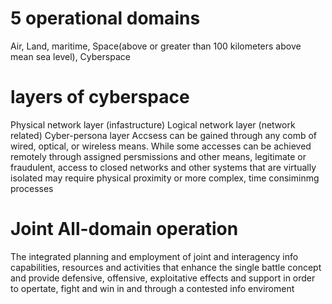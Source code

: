 # 5 operational domains
Air, Land, maritime, Space(above or greater than 100 kilometers above mean sea level), Cyberspace
# layers of cyberspace
Physical network layer (infastructure)
Logical network layer (network related)
Cyber-persona layer 
Accsess can be gained through any comb of wired, optical, or wireless means. While some accesses can be achieved remotely through assigned persmissions and other means, legitimate or fraudulent, access to closed networks and other systems that are virtually isolated may require physical proximity or more complex, time consiminmg processes
# Joint All-domain operation
The integrated planning and employment of joint and interagency info capabilities, resources and activities that enhance the single battle concept and provide defensive, offensive, exploitative effects and support in order to opertate, fight and win in and through a contested info enviroment
